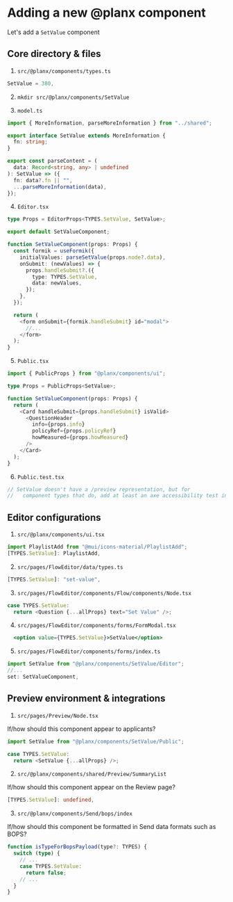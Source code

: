 # Adding a new @planx component

Let's add a `SetValue` component

## Core directory & files 

1. `src/@planx/components/types.ts`

```typescript
SetValue = 380,
```

2. `mkdir src/@planx/components/SetValue`

3. `model.ts`

```typescript
import { MoreInformation, parseMoreInformation } from "../shared";

export interface SetValue extends MoreInformation {
  fn: string;
}

export const parseContent = (
  data: Record<string, any> | undefined
): SetValue => ({
  fn: data?.fn || "",
  ...parseMoreInformation(data),
});
```

4. `Editor.tsx`

```typescript
type Props = EditorProps<TYPES.SetValue, SetValue>;

export default SetValueComponent;

function SetValueComponent(props: Props) {
  const formik = useFormik({
    initialValues: parseSetValue(props.node?.data),
    onSubmit: (newValues) => {
      props.handleSubmit?.({
        type: TYPES.SetValue,
        data: newValues,
      });
    },
  });

  return (
    <form onSubmit={formik.handleSubmit} id="modal">
      //... 
    </form>
  );
}
```

5. `Public.tsx`

```typescript
import { PublicProps } from "@planx/components/ui";

type Props = PublicProps<SetValue>;

function SetValueComponent(props: Props) {
  return (
    <Card handleSubmit={props.handleSubmit} isValid>
      <QuestionHeader
        info={props.info}
        policyRef={props.policyRef}
        howMeasured={props.howMeasured}
      />
    </Card>
  );
}
```

6. `Public.test.tsx`

```typescript
// SetValue doesn't have a /preview representation, but for
//   component types that do, add at least an axe accessibility test in here
```

## Editor configurations

1. `src/@planx/components/ui.tsx`

```typescript 
import PlaylistAdd from "@mui/icons-material/PlaylistAdd";
[TYPES.SetValue]: PlaylistAdd,
```

2. `src/pages/FlowEditor/data/types.ts`

```typescript
[TYPES.SetValue]: "set-value",
```

3. `src/pages/FlowEditor/components/Flow/components/Node.tsx`

```typescript
case TYPES.SetValue:
  return <Question {...allProps} text="Set Value" />;
```

4. `src/pages/FlowEditor/components/forms/FormModal.tsx`

```jsx
  <option value={TYPES.SetValue}>SetValue</option>
```

5. `src/pages/FlowEditor/components/forms/index.ts`

```typescript
import SetValue from "@planx/components/SetValue/Editor";
//...
set: SetValueComponent,
```

## Preview environment & integrations

1. `src/pages/Preview/Node.tsx`

If/how should this component appear to applicants?

```typescript
import SetValue from "@planx/components/SetValue/Public";

case TYPES.SetValue:
  return <SetValue {...allProps} />;
```

2. `src/@planx/components/shared/Preview/SummaryList`

If/how should this component appear on the Review page?

```typescript
[TYPES.SetValue]: undefined,
```

3. `src/@planx/components/Send/bops/index`

If/how should this component be formatted in Send data formats such as BOPS?

```typescript
function isTypeForBopsPayload(type?: TYPES) {
  switch (type) {
    // ... 
    case TYPES.SetValue:
      return false;
    // ...
  }
}
```
